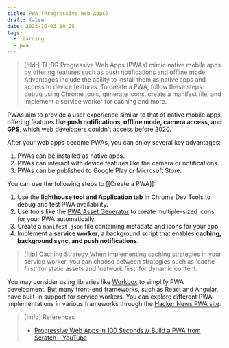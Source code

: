 ```yaml
---
title: PWA (Progressive Web Apps)
draft: false
date: 2023-10-03 10:25
tags:
  - learning
  - pwa
---
```


> [!tldr] TL;DR
> Progressive Web Apps (PWAs) mimic native mobile apps by offering features such as push notifications and offline mode. Advantages include the ability to install them as native apps and access to device features. To create a PWA, follow these steps: debug using Chrome tools, generate icons, create a manifest file, and implement a service worker for caching and more.

PWAs aim to provide a user experience similar to that of native mobile apps, offering features like **push notifications, offline mode, camera access, and GPS**, which web developers couldn't access before 2020.

After your web apps become PWAs, you can enjoy several key advantages:
1. PWAs can be installed as native apps.
2. PWAs can interact with device features like the camera or notifications.
3. PWAs can be published to Google Play or Microsoft Store.

You can use the following steps to [[Create a PWA]]:
1. Use the **lighthouse tool and Application tab** in Chrome Dev Tools to debug and test PWA availability.
2. Use tools like the [PWA Asset Generator](https://github.com/elegantapp/pwa-asset-generator) to create multiple-sized icons for your PWA automatically.
3. Create a `manifest.json` file containing metadata and icons for your app.
4. Implement a **service worker**, a background script that enables **caching, background sync, and push notifications**.


> [!tip] Caching Strategy
> When implementing caching strategies in your service worker, you can choose between strategies such as 'cache first' for static assets and 'network first' for dynamic content.

You may consider using libraries like [Workbox](https://github.com/GoogleChrome/workbox) to simplify PWA development. But many front-end frameworks, such as React and Angular, have built-in support for service workers. You can explore different PWA implementations in various frameworks through the [Hacker News PWA site](https://hnpwa.com/).

> [!info] References
> - [Progressive Web Apps in 100 Seconds // Build a PWA from Scratch - YouTube](https://www.youtube.com/watch?v=sFsRylCQblw)